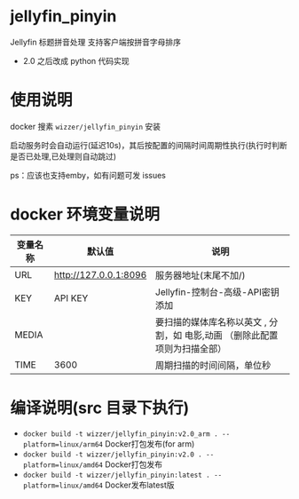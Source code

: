 # jellyfin_pinyin
Jellyfin 标题拼音处理 支持客户端按拼音字母排序

* 2.0 之后改成 python 代码实现

# 使用说明
docker 搜素 `wizzer/jellyfin_pinyin` 安装

启动服务时会自动运行(延迟10s)，其后按配置的间隔时间周期性执行(执行时判断是否已处理,已处理则自动跳过)

ps：应该也支持emby，如有问题可发 issues

# docker 环境变量说明

变量名称 | 默认值 | 说明
----|------|----
URL | http://127.0.0.1:8096  | 服务器地址(末尾不加/)
KEY | API KEY  | Jellyfin-控制台-高级-API密钥 添加
MEDIA |   | 要扫描的媒体库名称以英文 , 分割，如 电影,动画 （删除此配置项则为扫描全部）
TIME | 3600  | 周期扫描的时间间隔，单位秒


# 编译说明(src 目录下执行)

* `docker build -t wizzer/jellyfin_pinyin:v2.0_arm . --platform=linux/arm64` Docker打包发布(for arm)
* `docker build -t wizzer/jellyfin_pinyin:v2.0 . --platform=linux/amd64` Docker打包发布
* `docker build -t wizzer/jellyfin_pinyin:latest . --platform=linux/amd64` Docker发布latest版
